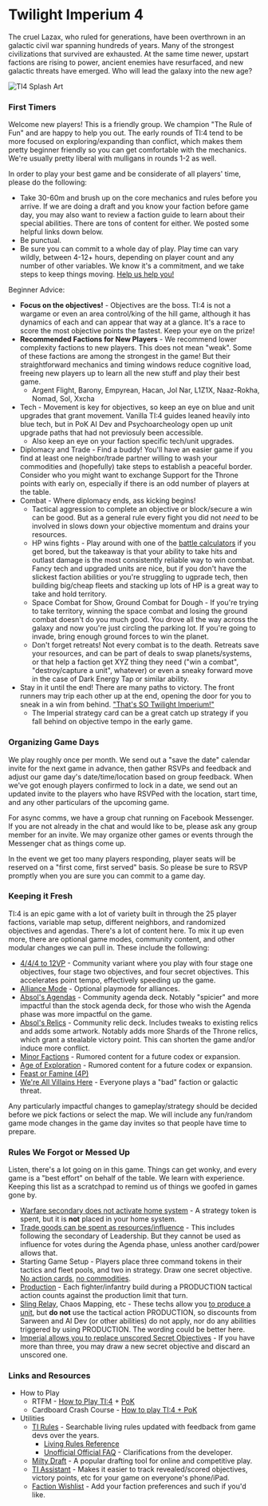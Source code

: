 # Twilight Imperium 4

The cruel Lazax, who ruled for generations, have been overthrown in an galactic civil war spanning hundreds of years.  Many of the strongest civilizations that survived are exhausted.  At the same time newer, upstart factions are rising to power, ancient enemies have resurfaced, and new galactic threats have emerged.  Who will lead the galaxy into the new age?  

![TI4 Splash Art](https://i.imgur.com/BnfajNu.jpeg)


### First Timers
Welcome new players!  This is a friendly group.  We champion "The Rule of Fun" and are happy to help you out.  The early rounds of TI:4 tend to be more focused on exploring/expanding than conflict, which makes them pretty beginner friendly so you can get comfortable with the mechanics.  We're usually pretty liberal with mulligans in rounds 1-2 as well.

In order to play your best game and be considerate of all players' time, please do the following:
*  Take 30-60m and brush up on the core mechanics and rules before you arrive.  If we are doing a draft and you know your faction before game day, you may also want to review a faction guide to learn about their special abilities.  There are tons of content for either.  We posted some helpful links down below.
*  Be punctual.  
*  Be sure you can commit to a whole day of play.  Play time can vary wildly, between 4-12+ hours, depending on player count and any number of other variables.  We know it's a commitment, and we take steps to keep things moving.  [Help us help you!](https://www.youtube.com/watch?v=l1B1_jQnlFk&t=78s)

Beginner Advice:
* **Focus on the objectives!**  - Objectives are the boss.  TI:4 is not a wargame or even an area control/king of the hill game, although it has dynamics of each and can appear that way at a glance.  It's a race to score the most objective points the fastest.  Keep your eye on the prize!
* **Recommended Factions for New Players** - We recommend lower complexity factions to new players.  This does not mean "weak".  Some of these factions are among the strongest in the game!  But their straightforward mechanics and timing windows reduce cognitive load, freeing new players up to learn all the new stuff and play their best game. 
    * Argent Flight, Barony, Empyrean, Hacan, Jol Nar, L1Z1X, Naaz-Rokha, Nomad, Sol, Xxcha 
* Tech - Movement is key for objectives, so keep an eye on blue and unit upgrades that grant movement.  Vanilla TI:4 guides leaned heavily into blue tech, but in PoK AI Dev and Psychoarcheology open up unit upgrade paths that had not previosuly been accessible.
    * Also keep an eye on your faction specific tech/unit upgrades.
* Diplomacy and Trade - Find a buddy!  You'll have an easier game if you find at least one neighbor/trade partner willing to wash your commodities and (hopefully) take steps to establish a peaceful border.  Consider who you might want to exchange Support for the Throne points with early on, especially if there is an odd number of players at the table.
* Combat - Where diplomacy ends, ass kicking begins! 
    * Tactical aggression to complete an objective or block/secure a win can be good.  But as a general rule every fight you did not _need_ to be involved in slows down your objective momentum and drains your resources.  
    * HP wins fights - Play around with one of the [battle calculators](https://ti4battle.com/) if you get bored, but the takeaway is that your ability to take hits and outlast damage is the most consistently reliable way to win combat.  Fancy tech and upgraded units are nice, but if you don't have the slickest faction abilities or you're struggling to ugprade tech, then building big/cheap fleets and stacking up lots of HP is a great way to take and hold territory.
    * Space Combat for Show, Ground Combat for Dough - If you're trying to take territory, winning the space combat and losing the ground combat doesn't do you much good.  You drove all the way across the galaxy and now you're just circling the parking lot.  If you're going to invade, bring enough ground forces to win the planet.  
    * Don't forget retreats!  Not every combat is to the death.  Retreats save your resources, and can be part of deals to swap planets/systems, or that help a faction get XYZ thing they need ("win a combat", "destroy/capture a unit", whatever) or even a sneaky forward move in the case of Dark Energy Tap or similar ability.
* Stay in it until the end!  There are many paths to victory.  The front runners may trip each other up at the end, opening the door for you to sneak in a win from behind.  ["That's SO Twilight Imperium!"](https://www.youtube.com/watch?v=PLybps39ZwM&t=376s)
    * The Imperial strategy card can be a great catch up strategy if you fall behind on objective tempo in the early game.


### Organizing Game Days
We play roughly once per month.  We send out a "save the date" calendar invite for the next game in advance, then gather RSVPs and feedback and adjust our game day's date/time/location based on group feedback.  When we've got enough players confirmed to lock in a date, we send out an updated invite to the players who have RSVPed with the location, start time, and any other particulars of the upcoming game.  

For async comms, we have a group chat running on Facebook Messenger.  If you are not already in the chat and would like to be, please ask any group member for an invite.  We may organize other games or events through the Messenger chat as things come up. 

In the event we get too many players responding, player seats will be reserved on a "first come, first served" basis.  So please be sure to RSVP promptly when you are sure you can commit to a game day.    


### Keeping it Fresh
TI:4 is an epic game with a lot of variety built in through the 25 player factions, variable map setup, different neighbors, and randomized objectives and agendas.  There's a lot of content here.  To mix it up even more, there are optional game modes, community content, and other modular changes we can pull in.  These include the following:

*  [4/4/4 to 12VP](https://www.youtube.com/watch?v=qIVU-4sjaXE) - Community variant where you play with four stage one objectives, four stage two objectives, and four secret objectives.  This accelerates point tempo, effectively speeding up the game.
*  [Alliance Mode](https://twilight-imperium.fandom.com/wiki/Alliance_Game_Variant) - Optional playmode for alliances. 
*  [Absol's Agendas](https://drive.google.com/drive/folders/1HMq6XEd5-kbOScwSCypOwytkanwOXfEj) - Community agenda deck.  Notably "spicier" and more impactful than the stock agenda deck, for those who wish the Agenda phase was more impactful on the game.  
*  [Absol's Relics](https://drive.google.com/drive/folders/1-E-Rnsb0VUoluRy5LrURZg2o2V8iw3gZ) - Community relic deck.  Includes tweaks to existing relics and adds some artwork.  Notably adds more Shards of the Throne relics, which grant a stealable victory point.  This can shorten the game and/or induce more conflict.
*  [Minor Factions](https://x.com/CreussEmissary/status/1792421868885959064/photo/2) - Rumored content for a future codex or expansion.  
*  [Age of Exploration](https://x.com/CreussEmissary/status/1792421868885959064/photo/1) - Rumored content for a future codex or expansion.
*  [Feast or Famine (4P)](https://boardgamegeek.com/thread/2325692/4-player-ti4-feast-and-famine)
*  [We're All Villains Here](https://www.youtube.com/watch?v=mFSyD5QyhqY) - Everyone plays a "bad" faction or galactic threat.

Any particularly impactful changes to gameplay/strategy should be decided before we pick factions or select the map. 
 We will include any fun/random game mode changes in the game day invites so that people have time to prepare.


### Rules We Forgot or Messed Up
Listen, there's a lot going on in this game.  Things can get wonky, and every game is a "best effort" on behalf of the table.  We learn with experience.  Keeping this list as a scratchpad to remind us of things we goofed in games gone by.  

* [Warfare secondary does not activate home system](https://www.tirules.com/R_warfare) - A strategy token is spent, but it is **not** placed in your home system.  
* [Trade goods can be spent as resources/influence](https://twilight-imperium.fandom.com/wiki/Trade_Goods_%26_Commodities) - This includes following the secondary of Leadership.  But they cannot be used as influence for votes during the Agenda phase, unless another card/power allows that.
* Starting Game Setup - Players place three command tokens in their tactics and fleet pools, and two in strategy.  Draw one secret objective. [No action cards](https://www.tirules.com/R_action_cards#:~:text=Players%20start%20the%20game%20with,dealt%20out%20in%20initiative%20order.), [no commodities](https://www.tirules.com/R_commodities).
* [Production](https://www.tirules.com/R_production) - Each fighter/infantry build during a PRODUCTION tactical action counts against the production limit that turn.
* [Sling Relay](https://twilight-imperium.fandom.com/wiki/Propulsion_Technologies#Sling_Relay), Chaos Mapping, etc - These techs allow you [to produce a unit](https://www.tirules.com/R_producing_units), but **do not** use the tactical action PRODUCTION, so discounts from Sarween and AI Dev (or other abilities) do not apply, nor do any abilities triggered by using PRODUCTION.  The wording could be better here.
* [Imperial allows you to replace unscored Secret Objectives](https://www.tirules.com/R_imperial) - If you have more than three, you may draw a new secret objective and discard an unscored one.


### Links and Resources
* How to Play
    - RTFM - [How to Play TI:4](https://www.youtube.com/watch?v=_u2xEap5hBM) + [PoK](https://www.youtube.com/watch?v=AltGwY-bmfY)
    - Cardboard Crash Course - [How to play TI:4 + PoK](https://www.youtube.com/watch?v=vYtXkU0Zd6k) 
* Utilities
    - [TI Rules](https://www.tirules.com/) - Searchable living rules updated with feedback from game devs over the years.
        - [Living Rules Reference](https://images-cdn.fantasyflightgames.com/filer_public/51/55/51552c7f-c05c-445b-84bf-4b073456d008/ti10_pok_living_rules_reference_20_web.pdf) 
        - [Unofficial Official FAQ](https://docs.google.com/document/d/1_93kw7KkzvAXoQAxRioxo7iAt-Ar6BMIxdNf4Lv25rI/edit) - Clarifications from the developer.
    - [Milty Draft](https://milty.shenanigans.be/) -  A popular drafting tool for online and competitive play.  
    - [TI Assistant](https://ti-assistant.com/) - Makes it easier to track revealed/scored objectives, victory points, etc for your game on everyone's phone/iPad.
    - [Faction Wishlist](https://docs.google.com/spreadsheets/d/1B43XJITCy9wkXD_i6VKTguIWjEZtcnFSywE3fD7128k/edit#gid=700089993) - Add your faction preferences and such if you'd like.  
